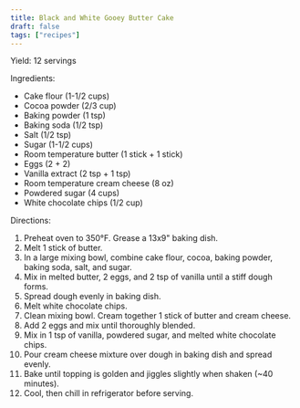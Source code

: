 ```yaml
---
title: Black and White Gooey Butter Cake
draft: false
tags: ["recipes"]
---
```


Yield: 12 servings

Ingredients:
- Cake flour (1-1/2 cups)
- Cocoa powder (2/3 cup)
- Baking powder (1 tsp)
- Baking soda (1/2 tsp)
- Salt (1/2 tsp)
- Sugar (1-1/2 cups)
- Room temperature butter (1 stick + 1 stick)
- Eggs (2 + 2)
- Vanilla extract (2 tsp + 1 tsp)
- Room temperature cream cheese (8 oz)
- Powdered sugar (4 cups)
- White chocolate chips (1/2 cup)

Directions:
1) Preheat oven to 350°F. Grease a 13x9" baking dish.
2) Melt 1 stick of butter.
3) In a large mixing bowl, combine cake flour, cocoa, baking powder, baking soda, salt, and sugar.
4) Mix in melted butter, 2 eggs, and 2 tsp of vanilla until a stiff dough forms.
5) Spread dough evenly in baking dish.
7) Melt white chocolate chips.
6) Clean mixing bowl. Cream together 1 stick of butter and cream cheese.
7) Add 2 eggs and mix until thoroughly blended.
8) Mix in 1 tsp of vanilla, powdered sugar, and melted white chocolate chips.
9) Pour cream cheese mixture over dough in baking dish and spread evenly.
10) Bake until topping is golden and jiggles slightly when shaken (~40 minutes).
11) Cool, then chill in refrigerator before serving.
